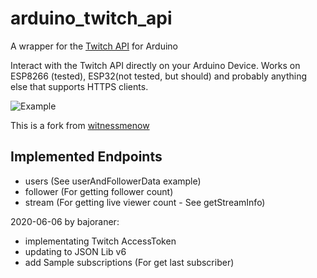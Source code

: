 # arduino_twitch_api
A wrapper for the [Twitch API](https://dev.twitch.tv/docs/api/reference/) for Arduino

Interact with the Twitch API directly on your Arduino Device. Works on ESP8266 (tested), ESP32(not tested, but should) and probably anything else that supports HTTPS clients.

![Example](https://i.imgur.com/xMxX4YD.png)

This is a fork from [witnessmenow](https://github.com/witnessmenow/arduino_twitch_api)

## Implemented Endpoints

- users (See userAndFollowerData example)
- follower (For getting follower count)
- stream (For getting live viewer count - See getStreamInfo)

2020-06-06 by bajoraner:
- implementating Twitch AccessToken
- updating to JSON Lib v6
- add Sample subscriptions (For get last subscriber)
